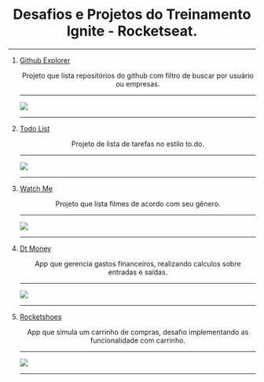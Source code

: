 <h1 align="center">Desafios e Projetos do Treinamento Ignite - Rocketseat.</h1>

<hr>

<ol>
<li>
<a href="https://github.com/Nscmnt/ignite-react/tree/main/0-github-explorer">Github Explorer</a>
<p align="center">Projeto que lista repositórios do github com filtro de buscar por usuário ou empresas.</p>
<hr>
<img src="https://ik.imagekit.io/Nscmnt/Projects/github-explorer_Yt9O8n7Np.gif?updatedAt=1636039354278">
</li>
<hr>
<li>
<a href="https://github.com/Nscmnt/ignite-react/tree/main/1-todo-list">Todo List</a>
<p align="center">Projeto de lista de tarefas no estilo to.do.</p>
<hr>
<img src="https://ik.imagekit.io/Nscmnt/Projects/todo-list_46NFcWV8c.gif?updatedAt=1636040677739">
</li>
<hr>

<li>
<a href="https://github.com/Nscmnt/ignite-react/tree/main/3-watch-me">Watch Me</a>
<p align="center">Projeto que lista filmes de acordo com seu gênero.</p>
<hr>
<img src="https://ik.imagekit.io/Nscmnt/Projects/watchme_2__xURqvqw1F.gif?updatedAt=1637677877444">
</li>
<hr>

<li>
<a href="https://github.com/Nscmnt/ignite-react/tree/main/3-dtmoney">Dt Money</a>
<p align="center">App que gerencia gastos financeiros, realizando calculos sobre entradas e saídas.</p>
<hr>
<img src="https://ik.imagekit.io/Nscmnt/Projects/dtmoney_a7fJvK7TS.gif?updatedAt=1637678167826">
</li>
<hr>

<li>
<a href="https://github.com/Nscmnt/ignite-react/tree/main/4-rocketshoes">Rocketshoes</a>
<p align="center">App que simula um carrinho de compras, desafio implementando as funcionalidade com carrinho.</p>
<hr>
<img src="https://ik.imagekit.io/Nscmnt/Projects/CPT2111261138-1365x612_zEDNc5VHPH.gif?updatedAt=1637939116467">
</li>
<hr>

</ol>
